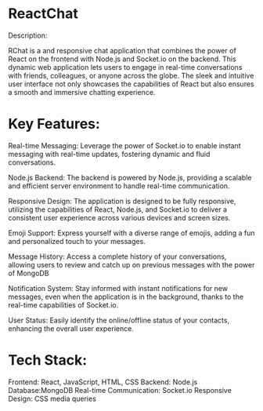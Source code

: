# ReactChat

Description:

RChat is a and responsive chat application that combines the power of React on the frontend with Node.js and Socket.io on the backend. This dynamic web application lets users to engage in real-time conversations with friends, colleagues, or anyone across the globe. The sleek and intuitive user interface not only showcases the capabilities of React but also ensures a smooth and immersive chatting experience.

# Key Features:

Real-time Messaging: Leverage the power of Socket.io to enable instant messaging with real-time updates, fostering dynamic and fluid conversations.

Node.js Backend: The backend is powered by Node.js, providing a scalable and efficient server environment to handle real-time communication.

Responsive Design: The application is designed to be fully responsive, utilizing the capabilities of React, Node.js, and Socket.io to deliver a consistent user experience across various devices and screen sizes.

Emoji Support: Express yourself with a diverse range of emojis, adding a fun and personalized touch to your messages.

Message History: Access a complete history of your conversations, allowing users to review and catch up on previous messages with the power of MongoDB

Notification System: Stay informed with instant notifications for new messages, even when the application is in the background, thanks to the real-time capabilities of Socket.io.

User Status: Easily identify the online/offline status of your contacts, enhancing the overall user experience.

# Tech Stack:

Frontend: React, JavaScript, HTML, CSS
Backend: Node.js
Database:MongoDB
Real-time Communication: Socket.io
Responsive Design: CSS media queries
